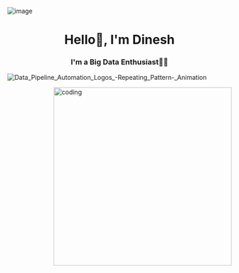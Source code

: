 ![image](https://github.com/DEDinesh/DEDinesh/assets/121286615/d35dd347-7702-4ecf-bf17-28a92d08a5ed)

<h1 align="center">Hello👋, I'm Dinesh</h1>
<h3 align="center">I'm a Big Data Enthusiast👨‍💻</h3>

![Data_Pipeline_Automation_Logos_-_Repeating_Pattern_-_Animation](https://github.com/DEDinesh/DEDinesh/assets/121286615/f5a1783a-536a-45fc-8ad2-f5dad871fefe)


<img align="right" alt="coding" width="400" src=![Data_Pipeline_Automation_Logos_-_Repeating_Pattern_-_Animation](https://github.com/DEDinesh/DEDinesh/assets/121286615/f5a1783a-536a-45fc-8ad2-f5dad871fefe>

<!--
**DEDinesh/DEDinesh** is a ✨ _special_ ✨ repository because its `README.md` (this file) appears on your GitHub profile.

Here are some ideas to get you started:

- 🔭 I’m currently working on ...
- 🌱 I’m currently learning ...
- 👯 I’m looking to collaborate on ...
- 🤔 I’m looking for help with ...
- 💬 Ask me about ...
- 📫 How to reach me: ...
- 😄 Pronouns: ...
- ⚡ Fun fact: ...
-->
